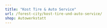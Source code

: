 ```yaml
---
title: "Kost Tire & Auto Service"
url: /forest-city/kost-tire-und-auto-service/
shop: Autowerkstatt
---
```


